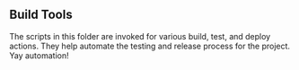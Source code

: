 Build Tools
---

The scripts in this folder are invoked for various build, test, and deploy actions. They help automate the testing and release process for the project. Yay automation!